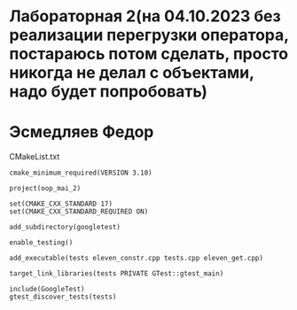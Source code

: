 # Лабораторная 2(на 04.10.2023 без реализации перегрузки оператора, постараюсь потом сделать, просто никогда не делал с объектами, надо будет попробовать)   

# Эсмедляев Федор

CMakeList.txt
```
cmake_minimum_required(VERSION 3.10)

project(oop_mai_2)

set(CMAKE_CXX_STANDARD 17)
set(CMAKE_CXX_STANDARD_REQUIRED ON)

add_subdirectory(googletest)

enable_testing()

add_executable(tests eleven_constr.cpp tests.cpp eleven_get.cpp)

target_link_libraries(tests PRIVATE GTest::gtest_main)

include(GoogleTest)
gtest_discover_tests(tests)
```
